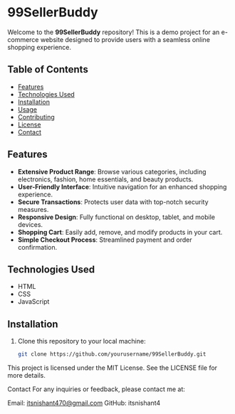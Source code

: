# 99SellerBuddy

Welcome to the **99SellerBuddy** repository! This is a demo project for an e-commerce website designed to provide users with a seamless online shopping experience. 

## Table of Contents

- [Features](#features)
- [Technologies Used](#technologies-used)
- [Installation](#installation)
- [Usage](#usage)
- [Contributing](#contributing)
- [License](#license)
- [Contact](#contact)

## Features

- **Extensive Product Range**: Browse various categories, including electronics, fashion, home essentials, and beauty products.
- **User-Friendly Interface**: Intuitive navigation for an enhanced shopping experience.
- **Secure Transactions**: Protects user data with top-notch security measures.
- **Responsive Design**: Fully functional on desktop, tablet, and mobile devices.
- **Shopping Cart**: Easily add, remove, and modify products in your cart.
- **Simple Checkout Process**: Streamlined payment and order confirmation.

## Technologies Used

- HTML
- CSS
- JavaScript
## Installation

1. Clone this repository to your local machine:
   ```bash
   git clone https://github.com/yourusername/99SellerBuddy.git

This project is licensed under the MIT License. See the LICENSE file for more details.

Contact
For any inquiries or feedback, please contact me at:

Email: itsnishant470@gmail.com
GitHub: itsnishant4
